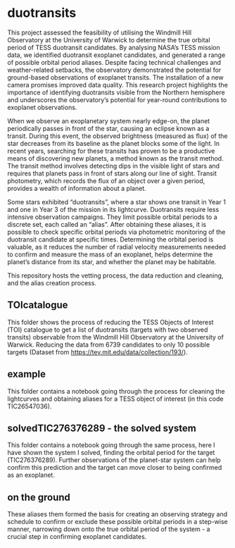 # duotransits

This project assessed the feasibility of utilising the Windmill Hill Observatory at the University of Warwick to determine the true orbital period of TESS duotransit candidates. By analysing NASA’s TESS mission data, we identified duotransit exoplanet candidates, and generated a range of possible orbital period aliases. Despite facing technical challenges and weather-related setbacks, the observatory demonstrated the potential for ground-based observations of exoplanet transits. The installation of a new camera promises improved data quality. This research project highlights the importance of identifying duotransits visible from the Northern hemisphere and underscores the observatory’s potential for year-round contributions to exoplanet observations.

When we observe an exoplanetary system nearly edge-on, the planet periodically passes in front of the star, causing an eclipse known as a transit. During this event, the observed brightness (measured as flux) of the star decreases from its baseline as the planet blocks some of the light. In recent years, searching for these transits has proven to be a productive means of discovering new planets, a method known as the transit method. The transit method involves detecting dips in the visible light of stars and requires that planets pass in front of stars along our line of sight. Transit photometry, which records the flux of an object over a given period, provides a wealth of information about a planet.

Some stars exhibited “duotransits”, where a star shows one transit in Year 1 and one in Year 3 of the mission in its lightcurve. Duotransits require less intensive observation campaigns. They limit possible orbital periods to a discrete set, each called an “alias”. After obtaining these aliases, it is possible to check specific orbital periods via photometric monitoring of the duotransit candidate at specific times. Determining the orbital period is valuable, as it reduces the number of radial velocity measurements needed to confirm and measure the mass of an exoplanet, helps determine the planet’s distance from its star, and whether the planet may be habitable.

This repository hosts the vetting process, the data reduction and cleaning, and the alias creation process.

## TOIcatalogue
This folder shows the process of reducing the TESS Objects of Interest (TOI) catalogue to get a list of duotransits (targets with two observed transits) observable from the Windmill Hill Observatory at the University of Warwick. Reducing the data from 6739 candidates to only 10 possible targets (Dataset from https://tev.mit.edu/data/collection/193/). 

## example
This folder contains a notebook going through the process for cleaning the lightcurves and obtaining aliases for a TESS object of interest (in this code TIC26547036). 

## solvedTIC276376289 - the solved system
This folder contains a notebook going through the same process, here I have shown the system I solved, finding the orbital period for the target (TIC276376289). Further observations of the planet-star system can help confirm this prediction and the target can move closer to being confirmed as an exoplanet. 

## on the ground
These aliases them formed the basis for creating an observing strategy and schedule to confirm or exclude these possible orbital periods in a step-wise manner, narrowing down onto the true orbital period of the system - a crucial step in confirming exoplanet candidates.
